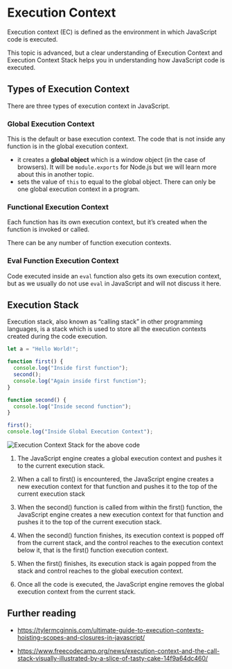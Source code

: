 # Execution Context

Execution context (EC) is defined as the environment in which JavaScript code is executed.

This topic is advanced, but a clear understanding of Execution Context and Execution Context Stack helps you in understanding how JavaScript code is executed.

## Types of Execution Context

There are three types of execution context in JavaScript.

### Global Execution Context

This is the default or base execution context. The code that is not inside any function is in the global execution context.

- it creates a **global object** which is a window object (in the case of browsers). It will be `module.exports` for Node.js but we will learn more about this in another topic.
- sets the value of `this` to equal to the global object. There can only be one global execution context in a program.

### Functional Execution Context

Each function has its own execution context, but it’s created when the function is invoked or called.

There can be any number of function execution contexts.

### Eval Function Execution Context

Code executed inside an `eval` function also gets its own execution context, but as we usually do not use `eval` in JavaScript and will not discuss it here.

## Execution Stack

Execution stack, also known as “calling stack” in other programming languages, is a stack which is used to store all the execution contexts created during the code execution.

```js
let a = "Hello World!";

function first() {
  console.log("Inside first function");
  second();
  console.log("Again inside first function");
}

function second() {
  console.log("Inside second function");
}

first();
console.log("Inside Global Execution Context");
```

![Execution Context Stack for the above code](https://miro.medium.com/max/2000/1*ACtBy8CIepVTOSYcVwZ34Q.png)

1. The JavaScript engine creates a global execution context and pushes it to the current execution stack.

2. When a call to first() is encountered, the JavaScript engine creates a new execution context for that function and pushes it to the top of the current execution stack

3. When the second() function is called from within the first() function, the JavaScript engine creates a new execution context for that function and pushes it to the top of the current execution stack.

4. When the second() function finishes, its execution context is popped off from the current stack, and the control reaches to the execution context below it, that is the first() function execution context.

5. When the first() finishes, its execution stack is again popped from the stack and control reaches to the global execution context.

6. Once all the code is executed, the JavaScript engine removes the global execution context from the current stack.

## Further reading

- https://tylermcginnis.com/ultimate-guide-to-execution-contexts-hoisting-scopes-and-closures-in-javascript/

- https://www.freecodecamp.org/news/execution-context-and-the-call-stack-visually-illustrated-by-a-slice-of-tasty-cake-14f9a64dc460/
